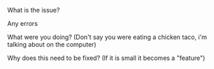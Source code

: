 What is the issue?

Any errors

What were you doing? (Don't say you were eating a chicken taco, i'm talking about on the computer)

Why does this need to be fixed? (If it is small it becomes a "feature")
